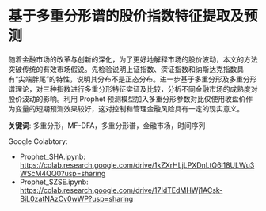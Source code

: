 # 基于多重分形谱的股价指数特征提取及预测

随着金融市场的改革与创新的深化，为了更好地解释市场的股价波动，本文的方法突破传统的有效市场假说。先检验说明上证指数、深证指数和纳斯达克指数具有“尖端胖尾”的特性，说明其分布不是正态分布。进一步基于多重分形及多重分形谱理论，对三种指数进行多重分形特征实证及比较，分析不同金融市场的成熟度对股价波动的影响。利用 Prophet 预测模型加入多重分形参数对比仅使用收盘价作为变量的短期预测效果较好，这对控制和管理金融风险具有一定的现实意义。


**关键词**: 多重分形，MF-DFA，多重分形谱，金融市场，时间序列


Google Colabtory:
- Prophet_SHA.ipynb: https://colab.research.google.com/drive/1kZXrHLjLPXDnLtQ6l18ULWu3WScM4QQ0?usp=sharing
- Prophet_SZSE.ipynb: https://colab.research.google.com/drive/17IdTEdMHWj1ACsk-BiL0zatNAzCv0wWP?usp=sharing
